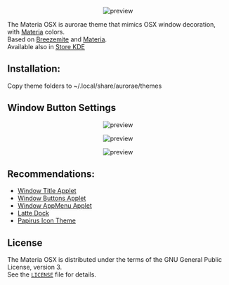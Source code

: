 <p align="center">
  <img src="https://raw.githubusercontent.com/jcmljunior/Materia-OSX/master/resources/preview.jpg" alt="preview"/>
</p>

The Materia OSX is aurorae theme that mimics OSX window decoration, with [Materia](https://github.com/PapirusDevelopmentTeam/materia-kde) colors. <br>
Based on [Breezemite](https://github.com/andreyorst/Breezemite) and [Materia](https://github.com/PapirusDevelopmentTeam/materia-kde).<br>
Available also in [Store KDE](https://store.kde.org/p/1268282/)

## Installation:
Copy theme folders to ~/.local/share/aurorae/themes

## Window Button Settings
<p align="center">
  <img src="https://raw.githubusercontent.com/jcmljunior/materia-osx/master/resources/window-buttons-settings.png" alt="preview"/>
</p>

<p align="center">
  <img src="https://raw.githubusercontent.com/jcmljunior/materia-osx/master/resources/latte-dock.jpg" alt="preview"/>
</p>

<p align="center">
  <img src="https://raw.githubusercontent.com/jcmljunior/materia-osx/master/resources/latte-dock2.jpg" alt="preview"/>
</p>

## Recommendations:
+ [Window Title Applet](https://www.opendesktop.org/p/1274218/)
+ [Window Buttons Applet](https://www.opendesktop.org/p/1272871/)
+ [Window AppMenu Applet](https://www.opendesktop.org/p/1274975/)
+ [Latte Dock](https://store.kde.org/p/1169519/)
+ [Papirus Icon Theme](https://github.com/PapirusDevelopmentTeam/papirus-icon-theme/)

## License
The Materia OSX is distributed under the terms of the GNU General Public License, version 3.<br>
See the [`LICENSE`](LICENSE) file for details.
